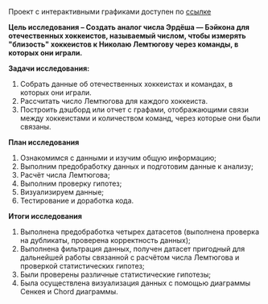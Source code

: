 Проект с интерактивными графиками доступен по [ссылке](https://nbviewer.org/github/VASILEV-SERGEI/pet_projects/blob/main/pet_project_hockey/pet_project_hockey.ipynb "Нажми для перехода")

**Цель исследования – Создать аналог числа Эрдёша — Бэйкона для отечественных хоккеистов, называемый числом, чтобы измерять "близость" хоккеистов к Николаю Лемтюгову через команды, в которых они играли.**

**Задачи исследования:**

   1. Собрать данные об отечественных хоккеистах и командах, в которых они играли.
   2. Рассчитать число Лемтюгова для каждого хоккеиста.
   3. Построить дэшборд или отчет с графами, отображающими связи между хоккеистами и количеством команд, через которые они были связаны.  

**План исследования**

   1. Ознакомимся с данными и изучим общую информацию;  
   2. Выполним предобработку данных и подготовим данные к анализу; 
   3. Расчёт числа Лемтюгова;
   4. Выполним проверку гипотез;
   5. Визуализируем данные;
   6. Тестирование и доработка кода.
      

**Итоги исследования**

1) Выполнена предобработка четырех датасетов (выполнена проверка на дубликаты, проверена корректность данных);    
2) Выполнена фильтрация данных, получен датасет пригодный для дальнейшей работы связанной с расчётом числа Лемтюгова и проверкой статистических гипотез;  
3) Были проверены различные статистические гипотезы;  
4) Была осуществлена визуализация данных с помощью диаграммы Сенкея и Chord диаграммы.
